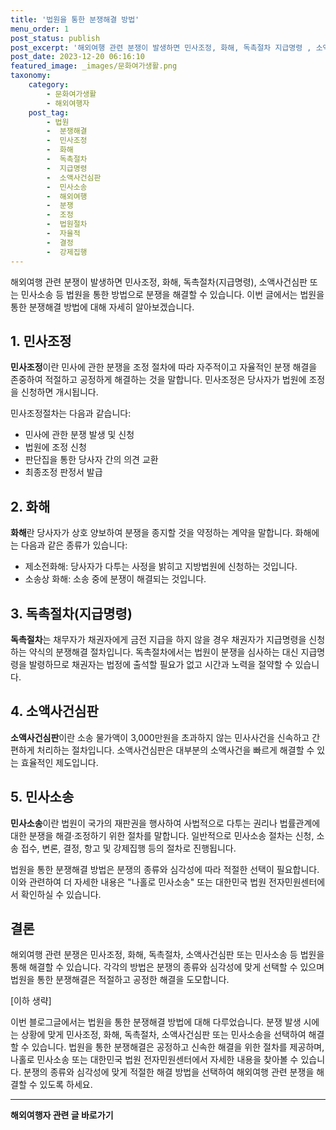 ```yaml
---
title: '법원을 통한 분쟁해결 방법'
menu_order: 1
post_status: publish
post_excerpt: '해외여행 관련 분쟁이 발생하면 민사조정, 화해, 독촉절차 지급명령 , 소액사건심판 또는 민사소송 등 법원을 통한 방법으로 분쟁을 해결할 수 있습니다. 이번 글에서는 법원을 통한 분쟁해결 방법에 대해 자세히 알아보겠습니다.'
post_date: 2023-12-20 06:16:10
featured_image: _images/문화여가생활.png
taxonomy:
    category:
        - 문화여가생활
        - 해외여행자
    post_tag:
        - 법원
        -  분쟁해결
        -  민사조정
        -  화해
        -  독촉절차
        -  지급명령
        -  소액사건심판
        -  민사소송
        -  해외여행
        -  분쟁
        -  조정
        -  법원절차
        -  자율적
        -  결정
        -  강제집행
---
```



해외여행 관련 분쟁이 발생하면 민사조정, 화해, 독촉절차(지급명령), 소액사건심판 또는 민사소송 등 법원을 통한 방법으로 분쟁을 해결할 수 있습니다. 이번 글에서는 법원을 통한 분쟁해결 방법에 대해 자세히 알아보겠습니다.

## 1. 민사조정

**민사조정**이란 민사에 관한 분쟁을 조정 절차에 따라 자주적이고 자율적인 분쟁 해결을 존중하여 적절하고 공정하게 해결하는 것을 말합니다. 민사조정은 당사자가 법원에 조정을 신청하면 개시됩니다.

민사조정절차는 다음과 같습니다:
- 민사에 관한 분쟁 발생 및 신청
- 법원에 조정 신청
- 판단집을 통한 당사자 간의 의견 교환
- 최종조정 판정서 발급

## 2. 화해

**화해**란 당사자가 상호 양보하여 분쟁을 종지할 것을 약정하는 계약을 말합니다. 화해에는 다음과 같은 종류가 있습니다:

- 제소전화해: 당사자가 다투는 사정을 밝히고 지방법원에 신청하는 것입니다.
- 소송상 화해: 소송 중에 분쟁이 해결되는 것입니다.

## 3. 독촉절차(지급명령)

**독촉절차**는 채무자가 채권자에게 금전 지급을 하지 않을 경우 채권자가 지급명령을 신청하는 약식의 분쟁해결 절차입니다. 독촉절차에서는 법원이 분쟁을 심사하는 대신 지급명령을 발령하므로 채권자는 법정에 출석할 필요가 없고 시간과 노력을 절약할 수 있습니다.

## 4. 소액사건심판

**소액사건심판**이란 소송 물가액이 3,000만원을 초과하지 않는 민사사건을 신속하고 간편하게 처리하는 절차입니다. 소액사건심판은 대부분의 소액사건을 빠르게 해결할 수 있는 효율적인 제도입니다.

## 5. 민사소송

**민사소송**이란 법원이 국가의 재판권을 행사하여 사법적으로 다투는 권리나 법률관계에 대한 분쟁을 해결·조정하기 위한 절차를 말합니다. 일반적으로 민사소송 절차는 신청, 소송 접수, 변론, 결정, 항고 및 강제집행 등의 절차로 진행됩니다.

법원을 통한 분쟁해결 방법은 분쟁의 종류와 심각성에 따라 적절한 선택이 필요합니다. 이와 관련하여 더 자세한 내용은 "나홀로 민사소송" 또는 대한민국 법원 전자민원센터에서 확인하실 수 있습니다.

## 결론

해외여행 관련 분쟁은 민사조정, 화해, 독촉절차, 소액사건심판 또는 민사소송 등 법원을 통해 해결할 수 있습니다. 각각의 방법은 분쟁의 종류와 심각성에 맞게 선택할 수 있으며 법원을 통한 분쟁해결은 적절하고 공정한 해결을 도모합니다.

[이하 생략]

이번 블로그글에서는 법원을 통한 분쟁해결 방법에 대해 다루었습니다. 분쟁 발생 시에는 상황에 맞게 민사조정, 화해, 독촉절차, 소액사건심판 또는 민사소송을 선택하여 해결할 수 있습니다. 법원을 통한 분쟁해결은 공정하고 신속한 해결을 위한 절차를 제공하며, 나홀로 민사소송 또는 대한민국 법원 전자민원센터에서 자세한 내용을 찾아볼 수 있습니다. 분쟁의 종류와 심각성에 맞게 적절한 해결 방법을 선택하여 해외여행 관련 분쟁을 해결할 수 있도록 하세요.
<!-- wp:separator -->
<hr class="wp-block-separator has-alpha-channel-opacity"/>
<!-- /wp:separator -->

<!-- wp:group {"backgroundColor":"base","layout":{"type":"constrained"}} -->
<div class="wp-block-group has-base-background-color has-background"><!-- wp:paragraph {"align":"center","fontSize":"medium"} -->
<p class="has-text-align-center has-large-font-size"><strong>해외여행자 관련 글 바로가기</strong></p>
<!-- /wp:paragraph -->


<!-- wp:latest-posts
{"categories":[{"id":14870,"count":19,"description":"","link":"https://uknowlaw.com/category/%ed%95%b4%ec%99%b8%ec%97%ac%ed%96%89%ec%9e%90/","name":"해외여행자","slug":"해외여행자","taxonomy":"category","parent":0,"meta":[],"_links":{"self":[{"href":"https://uknowlaw.com/wp-json/wp/v2/categories/14870"}],"collection":[{"href":"https://uknowlaw.com/wp-json/wp/v2/categories"}],"about":[{"href":"https://uknowlaw.com/wp-json/wp/v2/taxonomies/category"}],"wp:post_type":[{"href":"https://uknowlaw.com/wp-json/wp/v2/posts?categories=14870"}],"curies":[{"name":"wp","href":"https://api.w.org/{rel}","templated":true}]}}],"postsToShow":100,"excerptLength":28,"postLayout":"grid","columns":2,"featuredImageAlign":"left","featuredImageSizeSlug":"large","fontSize":"small"} /--></div>
<!-- /wp:group -->